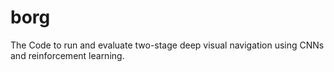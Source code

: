 # borg
The Code to run and evaluate two-stage deep visual navigation using CNNs and reinforcement learning.
